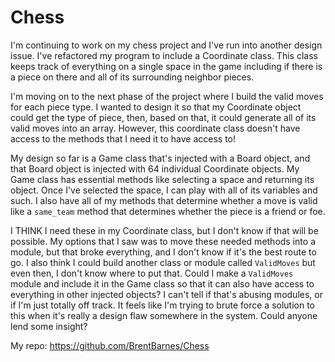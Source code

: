 # Chess

I'm continuing to work on my chess project and I've run into another design issue. I've refactored my program to include a Coordinate class. This class keeps track of everything on a single space in the game including if there is a piece on there and all of its surrounding neighbor pieces.

I'm moving on to the next phase of the project where I build the valid moves for each piece type. I wanted to design it so that my Coordinate object could get the type of piece, then, based on that, it could generate all of its valid moves into an array. However, this coordinate class doesn't have access to the methods that I need it to have access to! 

My design so far is a Game class that's injected with a Board object, and that Board object is injected with 64 individual Coordinate objects. My Game class has essential methods like selecting a space and returning its object. Once I've selected the space, I can play with all of its variables and such. I also have all of my methods that determine whether a move is valid like a `same_team` method that determines whether the piece is a friend or foe.

I THINK I need these in my Coordinate class, but I don't know if that will be possible. My options that I saw was to move these needed methods into a module, but that broke everything, and I don't know if it's the best route to go. I also think I could build another class or module called `ValidMoves` but even then, I don't know where to put that. Could I make a `ValidMoves` module and include it in the Game class so that it can also have access to everything in other injected objects? I can't tell if that's abusing modules, or if I'm just totally off track. It feels like I'm trying to brute force a solution to this when it's really a design flaw somewhere in the system. Could anyone lend some insight?

My repo: https://github.com/BrentBarnes/Chess